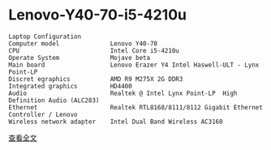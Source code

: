 # Lenovo-Y40-70-i5-4210u

```
Laptop Configuration
Computer model              Lenovo Y40-70
CPU                         Intel Core i5-4210u
Operate System              Mojave beta
Main board                  Lenovo Erazer Y4 Intel Haswell-ULT - Lynx Point-LP
Discret egraphics           AMD R9 M275X 2G DDR3 
Integrated graphics         HD4400
Audio                       Realtek @ Intel Lynx Point-LP  High Definition Audio (ALC283)
Ethernet                    Realtek RTL8168/8111/8112 Gigabit Ethernet Controller / Lenovo
Wireless network adapter    Intel Dual Band Wireless AC3160
```

[查看全文](https://delicacy.ooo/lenovo-y40-70-laptop-mac-os-course-and-efi-share/ "我的个人网站")
